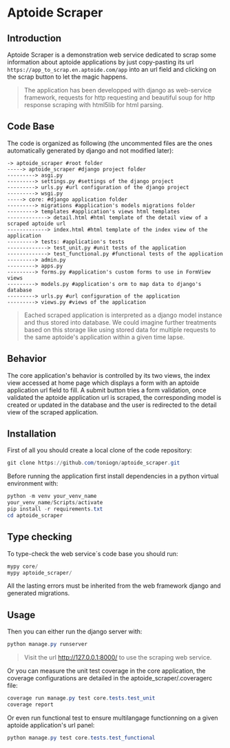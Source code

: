 # Aptoide Scraper

## Introduction

Aptoide Scraper is a demonstration web service dedicated to scrap some information about aptoide applications by just copy-pasting its url `https://app_to_scrap.en.aptoide.com/app` into an url field and clicking on the scrap button to let the magic happens.

> The application has been developped with django as web-service framework, requests for http requesting and beautiful soup for http response scraping with html5lib for html parsing.

## Code Base

The code is organized as following (the uncommented files are the ones automatically generated by django and not modified later):
```
-> aptoide_scraper #root folder
-----> aptoide_scraper #django project folder
---------> asgi.py
---------> settings.py #settings of the django project
---------> urls.py #url configuration of the django project
---------> wsgi.py
-----> core: #django application folder
---------> migrations #application's models migrations folder
---------> templates #application's views html templates
-------------> detail.html #html template of the detail view of a scraped aptoide url
-------------> index.html #html template of the index view of the application
---------> tests: #application's tests
-------------> test_unit.py #unit tests of the application
-------------> test_functional.py #functional tests of the application
---------> admin.py
---------> apps.py
---------> forms.py #application's custom forms to use in FormView views
---------> models.py #application's orm to map data to django's database
---------> urls.py #url configuration of the application
---------> views.py #views of the application
```

> Eached scraped application is interpreted as a django model instance and thus stored into database. We could imagine further treatments based on this storage like using stored data for multiple requests to the same aptoide's application within a given time lapse.

## Behavior

The core application's behavior is controlled by its two views, the index view accessed at home page which displays a form with an aptoide application url field to fill. A submit button tries a form validation, once validated the aptoide application url is scraped, the corresponding model is created or updated in the database and the user is redirected to the detail view of the scraped application.

## Installation

First of all you should create a local clone of the code repository:
```powershell
git clone https://github.com/toniogn/aptoide_scraper.git
```

Before running the application first install dependencies in a python virtual environment with:
```powershell
python -m venv your_venv_name
your_venv_name/Scripts/activate
pip install -r requirements.txt
cd aptoide_scraper
```

## Type checking

To type-check the web service´s code base you should run:
```powershell
mypy core/
mypy aptoide_scraper/
```
All the lasting errors must be inherited from the web framework django and generated migrations.

## Usage

Then you can either run the django server with:
```powershell
python manage.py runserver
```
> Visit the url http://127.0.0.1:8000/ to use the scraping web service.

Or you can measure the unit test coverage in the core application, the coverage configurations are detailed in the aptoide_scraper/.coveragerc file:
```powershell
coverage run manage.py test core.tests.test_unit
coverage report
```

Or even run functional test to ensure multilangage functionning on a given aptoide application's url panel:
```powershell
python manage.py test core.tests.test_functional
```
